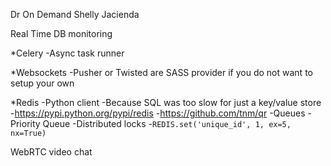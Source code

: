 Dr On Demand
Shelly Jacienda


Real Time DB monitoring

*Celery
    -Async task runner
    
*Websockets
    -Pusher or Twisted are SASS provider if you do not want to setup your own
    
*Redis
    -Python client
    -Because SQL was too slow for just a key/value store
    -https://pypi.python.org/pypi/redis
    -https://github.com/tnm/qr
        -Queues
        -Priority Queue
    -Distributed locks
        -`REDIS.set('unique_id', 1, ex=5, nx=True)`

WebRTC video chat

    
